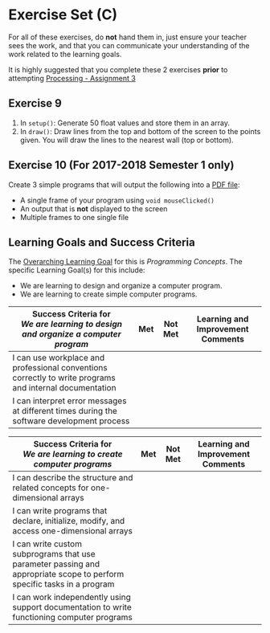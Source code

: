 # Exercise Set (C)

For all of these exercises, do **not** hand them in, just ensure your teacher sees the work, and that you can communicate your understanding of the work related to the learning goals.

It is highly suggested that you complete these 2 exercises **prior** to attempting [Processing - Assignment 3](./Processing-Assignment-3)

## Exercise 9
1. In ```setup()```: Generate 50 float values and store them in an array.
2. In ```draw()```: Draw lines from the top and bottom of the screen to the points given.  You will draw the lines to the nearest wall (top or bottom).

## Exercise 10 (For 2017-2018 **Semester 1 only**)
Create 3 simple programs that will output the following into a [PDF file](https://processing.org/reference/libraries/pdf/index.html):
* A single frame of your program using ```void mouseClicked()```
* An output that is **not** displayed to the screen
* Multiple frames to one single file

## Learning Goals and Success Criteria

The [Overarching Learning Goal](./images/ICS3U.jpg) for this is _Programming Concepts_.
The specific Learning Goal(s) for this include:
  * We are learning to design and organize a computer program.
  * We are learning to create simple computer programs.


| Success Criteria for <br/> _We are learning to design and organize a computer program_ | Met | Not Met | Learning and Improvement Comments |
| ----------- | --- | ------ | ------- |
| I can use workplace and professional conventions correctly to write programs and internal documentation | | | |
| I can interpret error messages at different times during the software development process | | | |

| Success Criteria for <br/> _We are learning to create computer programs_ | Met | Not Met | Learning and Improvement Comments |
| ----------- | --- | ------ | ------- |
| I can describe the structure and related concepts for one-dimensional arrays  | | | |
| I can write programs that declare, initialize, modify, and access one-dimensional arrays  | | | |
| I can write custom subprograms that use parameter passing and appropriate scope to perform specific tasks in a program  | | | |
| I can work independently using support documentation to write functioning computer programs | | | |
